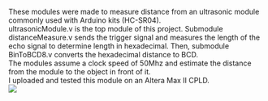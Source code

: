 These modules were made to measure distance from an ultrasonic module commonly used with Arduino kits (HC-SR04).<br>
ultrasonicModule.v is the top module of this project. Submodule distanceMeasure.v sends the trigger signal and measures the length of the echo signal to determine length in hexadecimal. Then, submodule BinToBCD8.v converts the hexadecimal distance to BCD.<br>
The modules assume a clock speed of 50Mhz and estimate the distance from the module to the object in front of it.<br>
I uploaded and tested this module on an Altera Max II CPLD.<br>
![](https://github.com/zpell057/ultrasonicModuleVerilog/blob/main/ultrasonicDemo.gif)
